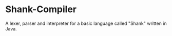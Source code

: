 # Shank-Compiler
A lexer, parser and interpreter for a basic language called "Shank" written in Java.
